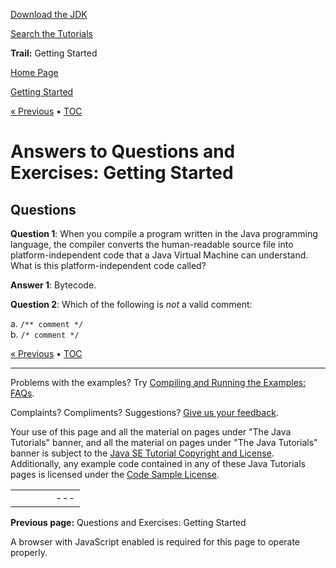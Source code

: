 [Download
the JDK](http://java.sun.com/javase/6/download.jsp)
  
[Search the
Tutorials](../../search.html)

**Trail:** Getting Started

[Home Page](../../index.html)
>
[Getting Started](../index.html)

[« Previous](../QandE/questions.html) • [TOC](../TOC.html)

# Answers to Questions and Exercises: Getting Started

## Questions

**Question 1**: When you compile a program written in the Java programming
language, the compiler converts the human-readable source file into
platform-independent code that a Java Virtual Machine can understand.
What is this platform-independent code called?

**Answer 1**: Bytecode.

**Question 2**: Which of the following is *not* a valid comment:

a. `/** comment */`  
b. `/* comment */`

[« Previous](../QandE/questions.html)
•
[TOC](../TOC.html)


---

Problems with the examples? Try [Compiling and Running
the Examples: FAQs](../../information/run-examples.html).
  
Complaints? Compliments? Suggestions? [Give
us your feedback](http://download.oracle.com/javase/feedback.html).

Your use of this page and all the material on pages under "The Java Tutorials" banner,
and all the material on pages under "The Java Tutorials" banner is subject to the [Java SE Tutorial Copyright
and License](../../information/license.html).
Additionally, any example code contained in any of these Java
Tutorials pages is licensed under the
[Code
Sample License](http://developers.sun.com/license/berkeley_license.html).

|  |  |  |  |  |
| --- | --- | --- | --- | --- |
| |  |  | | --- | --- | | duke image | Oracle logo | | [About Oracle](http://www.oracle.com/us/corporate/index.html) | [Oracle Technology Network](http://www.oracle.com/technology/index.html) | [Terms of Service](https://www.samplecode.oracle.com/servlets/CompulsoryClickThrough?type=TermsOfService) | Copyright © 1995, 2011 Oracle and/or its affiliates. All rights reserved. |

**Previous page:** Questions and Exercises: Getting Started




A browser with JavaScript enabled is required for this page to operate properly.